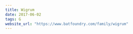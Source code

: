 ```yaml
---
title: Wigrum
date: 2017-06-02
tags: G
website_url: "https://www.batfoundry.com/family/wigrum"
---
```

